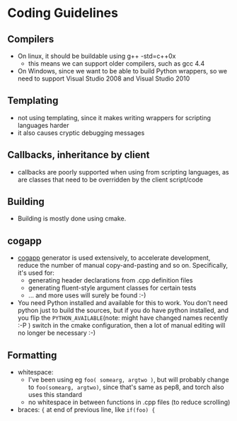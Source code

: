 # Coding Guidelines

## Compilers

* On linux, it should be buildable using g++ -std=c++0x
  * this means we can support older compilers, such as gcc 4.4
* On Windows, since we want to be able to build Python wrappers, so we need to support 
Visual Studio 2008 and Visual Studio 2010

## Templating

* not using templating, since it makes writing wrappers for scripting languages harder
* it also causes cryptic debugging messages

## Callbacks, inheritance by client

* callbacks are poorly supported when using from scripting languages, as are
classes that need to be overridden by the client script/code

## Building

* Building is mostly done using cmake.

## cogapp

* [cogapp](http://nedbatchelder.com/code/cog/) generator is used extensively, to accelerate development, reduce the number of manual copy-and-pasting and so on.  Specifically, it's used for:
  * generating header declarations from .cpp definition files
  * generating fluent-style argument classes for certain tests
  * ... and more uses will surely be found :-)
* You need Python installed and available for this to work.  You don't need python just to
build the sources, but if you do have python installed, and you flip the `PYTHON_AVAILABLE`(note: might have changed names recently :-P ) switch in the 
cmake configuration, then a lot of manual editing will no longer be necessary :-)

## Formatting

* whitespace:
  * I've been using eg `foo( somearg, argtwo )`, but will probably change to `foo(somearg, argtwo)`, since that's same as pep8, and torch also uses this standard
  * no whitespace in between functions in .cpp files (to reduce scrolling)
* braces: `{` at end of previous line, like `if(foo) {`

